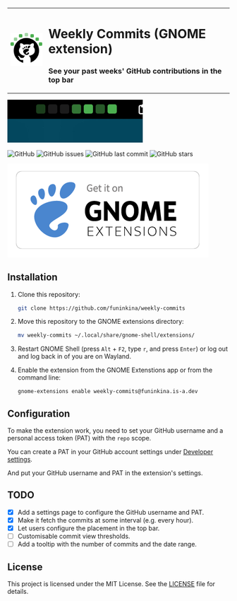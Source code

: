 <table>
   <tr>
      <td style="vertical-align: middle; width: 72px;">
         <img src="weekly-commits-logo.png" alt="Weekly Commits Logo" width="80">
      </td>
      <td style="vertical-align: middle;">
         <h1>Weekly Commits (GNOME extension)</h1>
         <h3>See your past weeks' GitHub contributions in the top bar</h3>
      </td>
   </tr>
</table>

![Screenshot](screenshot.png)

![GitHub](https://img.shields.io/github/license/funinkina/weekly-commits)
![GitHub issues](https://img.shields.io/github/issues/funinkina/weekly-commits)
![GitHub last commit](https://img.shields.io/github/last-commit/funinkina/weekly-commits)
![GitHub stars](https://img.shields.io/github/stars/funinkina/weekly-commits)

[![Get it on GNOME Extensions](https://github.com/andyholmes/gnome-shell-extensions-badge/raw/master/get-it-on-ego.png)](https://extensions.gnome.org/extension/8146/weekly-commits/)

## Installation
1. Clone this repository:
   ```bash
   git clone https://github.com/funinkina/weekly-commits
   ```
2. Move this repository to the GNOME extensions directory:
   ```bash
   mv weekly-commits ~/.local/share/gnome-shell/extensions/
   ```
3. Restart GNOME Shell (press `Alt` + `F2`, type `r`, and press `Enter`) or log out and log back in of you are on Wayland.
   
4. Enable the extension from the GNOME Extenstions app or from the command line:
   ```bash
   gnome-extensions enable weekly-commits@funinkina.is-a.dev
   ```

## Configuration
To make the extension work, you need to set your GitHub username and a personal access token (PAT) with the `repo` scope. 

You can create a PAT in your GitHub account settings under [Developer settings](https://github.com/settings/tokens).

And put your GitHub username and PAT in the extension's settings. 

## TODO
- [x] Add a settings page to configure the GitHub username and PAT.
- [x] Make it fetch the commits at some interval (e.g. every hour).
- [x] Let users configure the placement in the top bar.
- [ ] Customisable commit view thresholds.
- [ ] Add a tooltip with the number of commits and the date range.

## License
This project is licensed under the MIT License. See the [LICENSE](LICENSE) file for details.